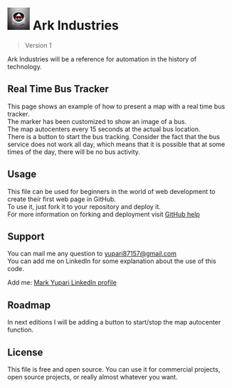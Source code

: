 <h1><img src="./logo12.jpg" alt=personal logo" width=50> Ark Industries</h1>

> Version 1

Ark Industries will be a reference for automation in the history of technology.

## Real Time Bus Tracker

This page shows an example of how to present a map with a real time bus tracker.  
The marker has been customized to show an image of a bus.  
The map autocenters every 15 seconds at the actual bus location.  
There is a button to start the bus tracking.
Consider the fact that the bus service does not work all day, which means that it is possible that at some times of the day, there will be no bus activity.  

## Usage

This file can be used for beginners in the world of web development to create their first web page in GitHub.  
To use it, just fork it to your repository and deploy it.  
For more information on forking and deployment visit <a href="https://docs.github.com/en">GitHub help</a>

## Support

You can mail me any question to yupari87157@gmail.com  
You can add me on LinkedIn for some explanation about the use of this code.  
<p>Add me: <a href="https://www.linkedin.com/in/markyupariruiz/" target="_blank">Mark Yupari LinkedIn profile</a></p>

## Roadmap

In next editions I will be adding a button to start/stop the map autocenter function.

## License

This file is free and open source. You can use it for commercial projects, open source projects, or really almost whatever you want.
